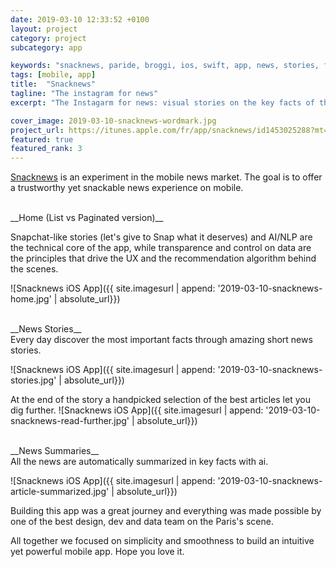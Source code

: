 ```yaml
---
date: 2019-03-10 12:33:52 +0100
layout: project
category: project
subcategory: app

keywords: "snacknews, paride, broggi, ios, swift, app, news, stories, feed, rss, tech"
tags: [mobile, app]
title:  "Snacknews"
tagline: "The instagram for news"
excerpt: "The Instagarm for news: visual stories on the key facts of the day and ai-recommended articles automatically summarized for you."

cover_image: 2019-03-10-snacknews-wordmark.jpg
project_url: https://itunes.apple.com/fr/app/snacknews/id1453025288?mt=8
featured: true
featured_rank: 3
---
```


[Snacknews](https://itunes.apple.com/fr/app/snacknews/id1453025288?mt=8) is an experiment in the mobile news market. The goal is to offer a trustworthy yet snackable news experience on mobile.

<br>
__Home (List vs Paginated version)__

Snapchat-like stories (let's give to Snap what it deserves) and AI/NLP are the technical core of the app, while transparence and control on data are the principles that drive the UX and the recommendation algorithm behind the scenes.

![Snacknews iOS App]({{ site.imagesurl | append: '2019-03-10-snacknews-home.jpg' | absolute_url}})

<br>
__News Stories__<br>
Every day discover the most important facts through amazing short news stories.

![Snacknews iOS App]({{ site.imagesurl | append: '2019-03-10-snacknews-stories.jpg' | absolute_url}})

At the end of the story a handpicked selection of the best articles let you dig further.
![Snacknews iOS App]({{ site.imagesurl | append: '2019-03-10-snacknews-read-further.jpg' | absolute_url}})

<br>
__News Summaries__<br>
All the news are automatically summarized in key facts with ai.

![Snacknews iOS App]({{ site.imagesurl | append: '2019-03-10-snacknews-article-summarized.jpg' | absolute_url}})

Building this app was a great journey and everything was made possible by one of the best design, dev and data team on the Paris's scene.

All together we focused on simplicity and smoothness to build an intuitive yet powerful mobile app. Hope you love it.
